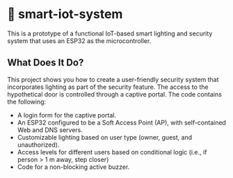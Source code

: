 # 🚀 smart-iot-system
This is a prototype of a functional IoT-based smart lighting and security system that uses an ESP32 as the microcontroller.

## What Does It Do?
This project shows you how to create a user-friendly security system that incorporates lighting as part of the security feature. The access to the hypothetical door is controlled through a captive portal. The code contains the following:

- A login form for the captive portal.
- An ESP32 configured to be a Soft Access Point (AP), with self-contained Web and DNS servers.
- Customizable lighting based on user type (owner, guest, and unauthorized).
- Access levels for different users based on conditional logic (i.e., if person > 1 m away, step closer)
- Code for a non-blocking active buzzer.
